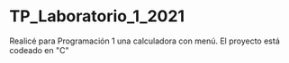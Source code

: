 # TP_Laboratorio_1_2021
Realicé para Programación 1 una calculadora con menú. El proyecto está codeado en  "C"
